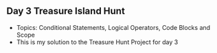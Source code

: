 
## Day 3 Treasure Island Hunt
- Topics: Conditional Statements, Logical Operators, Code Blocks and Scope
- This is my solution to the Treasure Hunt Project for day 3
